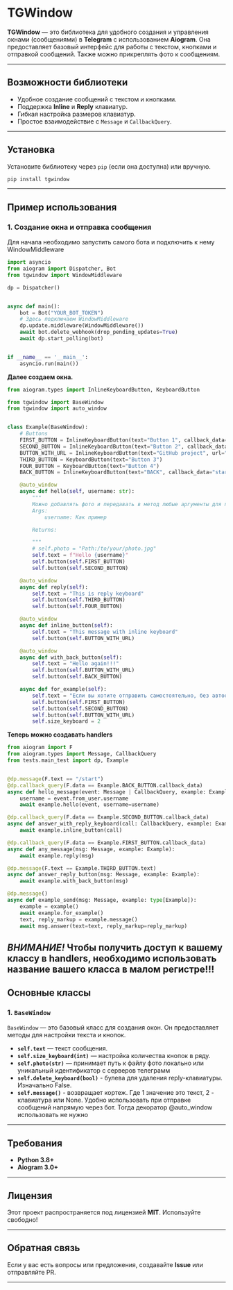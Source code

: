 # TGWindow

**TGWindow** — это библиотека для удобного создания и управления окнами (сообщениями) в **Telegram** с использованием **Aiogram**. Она предоставляет базовый интерфейс для работы с текстом, кнопками и отправкой сообщений. Также можно прикреплять фото к сообщениям.

---

## Возможности библиотеки
- Удобное создание сообщений с текстом и кнопками.
- Поддержка **Inline** и **Reply** клавиатур.
- Гибкая настройка размеров клавиатур.
- Простое взаимодействие с `Message` и `CallbackQuery`.

---

## Установка

Установите библиотеку через `pip` (если она доступна) или вручную.

```bash
pip install tgwindow
```

---

## Пример использования

### 1. **Создание окна и отправка сообщения**

Для начала необходимо запустить самого бота и подключить к нему WindowMiddleware

```python
import asyncio
from aiogram import Dispatcher, Bot
from tgwindow import WindowMiddleware

dp = Dispatcher()


async def main():
    bot = Bot("YOUR_BOT_TOKEN")
    # Здесь подключаем WindowMiddleware
    dp.update.middleware(WindowMiddleware())
    await bot.delete_webhook(drop_pending_updates=True)
    await dp.start_polling(bot)


if __name__ == '__main__':
    asyncio.run(main())

```
**Далее создаем окна.**

```python
from aiogram.types import InlineKeyboardButton, KeyboardButton

from tgwindow import BaseWindow
from tgwindow import auto_window


class Example(BaseWindow):
    # Buttons
    FIRST_BUTTON = InlineKeyboardButton(text="Button 1", callback_data="button_1")
    SECOND_BUTTON = InlineKeyboardButton(text="Button 2", callback_data="button_2")
    BUTTON_WITH_URL = InlineKeyboardButton(text="GitHub project", url="https://github.com/belyankiss/tgwindow")
    THIRD_BUTTON = KeyboardButton(text="Button 3")
    FOUR_BUTTON = KeyboardButton(text="Button 4")
    BACK_BUTTON = InlineKeyboardButton(text="BACK", callback_data="start")

    @auto_window
    async def hello(self, username: str):
        """
        Можно добавлять фото и передавать в метод любые аргументы для приятной работы!!!
        Args:
            username: Как пример

        Returns:

        """
        # self.photo = "Path:/to/your/photo.jpg"
        self.text = f"Hello {username}"
        self.button(self.FIRST_BUTTON)
        self.button(self.SECOND_BUTTON)

    @auto_window
    async def reply(self):
        self.text = "This is reply keyboard"
        self.button(self.THIRD_BUTTON)
        self.button(self.FOUR_BUTTON)

    @auto_window
    async def inline_button(self):
        self.text = "This message with inline keyboard"
        self.button(self.BUTTON_WITH_URL)

    @auto_window
    async def with_back_button(self):
        self.text = "Hello again!!!"
        self.button(self.BUTTON_WITH_URL)
        self.button(self.BACK_BUTTON)

    async def for_example(self):
        self.text = "Если вы хотите отправить самостоятельно, без автоотправки!"
        self.button(self.FIRST_BUTTON)
        self.button(self.SECOND_BUTTON)
        self.button(self.BUTTON_WITH_URL)
        self.size_keyboard = 2

```
**Теперь можно создавать handlers**
```python
from aiogram import F
from aiogram.types import Message, CallbackQuery
from tests.main_test import dp, Example


@dp.message(F.text == "/start")
@dp.callback_query(F.data == Example.BACK_BUTTON.callback_data)
async def hello_message(event: Message | CallbackQuery, example: Example):
    username = event.from_user.username
    await example.hello(event, username=username)

@dp.callback_query(F.data == Example.SECOND_BUTTON.callback_data)
async def answer_with_reply_keyboard(call: CallbackQuery, example: Example):
    await example.inline_button(call)

@dp.callback_query(F.data == Example.FIRST_BUTTON.callback_data)
async def any_message(msg: Message, example: Example):
    await example.reply(msg)

@dp.message(F.text == Example.THIRD_BUTTON.text)
async def answer_reply_button(msg: Message, example: Example):
    await example.with_back_button(msg)

@dp.message()
async def example_send(msg: Message, example: type[Example]):
    example = example()
    await example.for_example()
    text, reply_markup = example.message()
    await msg.answer(text=text, reply_markup=reply_markup)
```
*ВНИМАНИЕ!* Чтобы получить доступ к вашему классу в handlers, необходимо использовать название вашего класса в малом регистре!!!
---



## Основные классы

### 1. **`BaseWindow`**
`BaseWindow` — это базовый класс для создания окон. Он предоставляет методы для настройки текста и кнопок.

- **`self.text`** — текст сообщения.
- **`self.size_keyboard(int)`** — настройка количества кнопок в ряду.
- **`self.photo(str)`** — принимает путь к файлу фото локально или уникальный идентификатор с серверов телеграмм
- **`self.delete_keyboard(bool)`** - булева для удаления reply-клавиатуры. Изначально False.
- **`self.message()`** - возвращает кортеж. Где 1 значение это текст, 2 - клавиатура или None. Удобно использовать при отправке сообщений напрямую через бот. Тогда декоратор @auto_window использовать не нужно

---


## Требования
- **Python 3.8+**
- **Aiogram 3.0+**

---

## Лицензия
Этот проект распространяется под лицензией **MIT**. Используйте свободно!

---

## Обратная связь
Если у вас есть вопросы или предложения, создавайте **Issue** или отправляйте PR.

---
